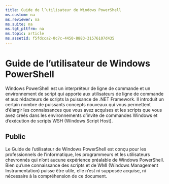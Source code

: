```yaml
---
title: Guide de l’utilisateur de Windows PowerShell
ms.custom: na
ms.reviewer: na
ms.suite: na
ms.tgt_pltfrm: na
ms.topic: article
ms.assetid: f5fdcca2-0c7c-4450-8883-31576107d435
---
```

# Guide de l’utilisateur de Windows PowerShell
Windows PowerShell est un interpréteur de ligne de commande et un environnement de script qui apporte aux utilisateurs de ligne de commande et aux rédacteurs de scripts la puissance de .NET Framework. Il introduit un certain nombre de puissants concepts nouveaux qui vous permettent d’élargir les connaissances que vous avez acquises et les scripts que vous avez créés dans les environnements d’invite de commandes Windows et d’exécution de scripts WSH (Windows Script Host).

## Public
Le Guide de l’utilisateur de Windows PowerShell est conçu pour les professionnels de l’informatique, les programmeurs et les utilisateurs chevronnés qui n’ont aucune expérience préalable de Windows PowerShell. Bien qu’une connaissance des scripts et de WMI (Windows Management Instrumentation) puisse être utile, elle n’est ni supposée acquise, ni nécessaire à la compréhension de ce document.



<!--HONumber=Apr16_HO1-->


